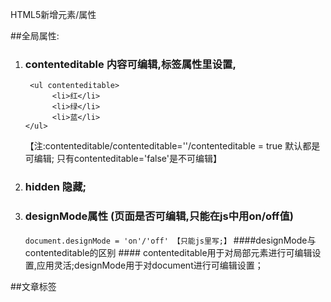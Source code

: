HTML5新增元素/属性

##全局属性:
1. ### contenteditable    内容可编辑,标签属性里设置,
        <ul contenteditable>
             <li>红</li>
             <li>绿</li>
             <li>蓝</li>
       </ul>
      【注:contenteditable/contenteditable=''/contenteditable = true 默认都是可编辑; 只有contenteditable='false'是不可编辑】

2. ### hidden   隐藏;
3. ### designMode属性   (页面是否可编辑,只能在js中用on/off值)
    `
       document.designMode = 'on'/'off' 【只能js里写;】
    `
    ####designMode与contenteditable的区别 ####
         contenteditable用于对局部元素进行可编辑设置,应用灵活;designMode用于对document进行可编辑设置；

##文章标签

